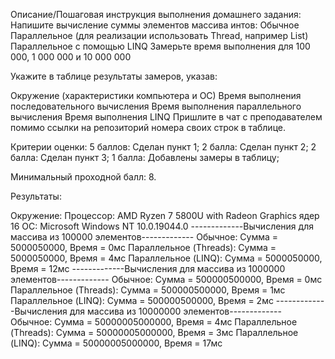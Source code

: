 Описание/Пошаговая инструкция выполнения домашнего задания:
Напишите вычисление суммы элементов массива интов:
Обычное
Параллельное (для реализации использовать Thread, например List)
Параллельное с помощью LINQ
Замерьте время выполнения для 100 000, 1 000 000 и 10 000 000

Укажите в таблице результаты замеров, указав:

Окружение (характеристики компьютера и ОС)
Время выполнения последовательного вычисления
Время выполнения параллельного вычисления
Время выполнения LINQ
Пришлите в чат с преподавателем помимо ссылки на репозиторий номера своих строк в таблице.


Критерии оценки:
5 баллов: Сделан пункт 1;
2 балла: Сделан пункт 2;
2 балла: Сделан пункт 3;
1 балла: Добавлены замеры в таблицу;

Минимальный проходной балл: 8.

Результаты:

Окружение:
  Процессор: AMD Ryzen 7 5800U with Radeon Graphics           ядер 16
  ОС: Microsoft Windows NT 10.0.19044.0
-------------Вычисления для массива из 100000 элементов-------------
Обычное: Сумма = 5000050000, Время = 0мс
Параллельное (Threads): Сумма = 5000050000, Время = 4мс
Параллельное (LINQ): Сумма = 5000050000, Время = 12мс
-------------Вычисления для массива из 1000000 элементов-------------
Обычное: Сумма = 500000500000, Время = 0мс
Параллельное (Threads): Сумма = 500000500000, Время = 1мс
Параллельное (LINQ): Сумма = 500000500000, Время = 2мс
-------------Вычисления для массива из 10000000 элементов-------------
Обычное: Сумма = 50000005000000, Время = 4мс
Параллельное (Threads): Сумма = 50000005000000, Время = 3мс
Параллельное (LINQ): Сумма = 50000005000000, Время = 17мс
